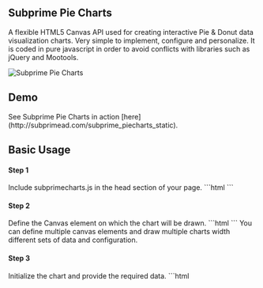 <h2>Subprime Pie Charts</h2>
A flexible HTML5 Canvas API used for creating interactive Pie & Donut data visualization charts. Very simple to implement, configure and personalize. It is coded in pure javascript in order to avoid conflicts with libraries such as jQuery and Mootools.

![Subprime Pie Charts](http://imageshack.com/a/img197/6740/6k3q.png)
<h2>Demo</h2>
See Subprime Pie Charts in action [here](http://subprimead.com/subprime_piecharts_static).
<h2>Basic Usage</h2>
<h4>Step 1</h4>
Include subprimecharts.js in the head section of your page.
```html
<!DOCTYPE HTML>
<html>
<head>
	<meta charset="utf-8">
	<title></title>
	<script src="path/to/my/js/folder/subprimecharts.js"></script>
</head>
<body>
</body>
</html>  
```
<h4>Step 2</h4>
Define the Canvas element on which the chart will be drawn.
```html
<!DOCTYPE HTML>
<html>
<head>
	<meta charset="utf-8">
	<title></title>
	<script src="path/to/my/js/folder/subprimecharts.js"></script>
</head>
<body>
	<canvas id="myChart"></canvas>
</body>
</html> 
```
You can define multiple canvas elements and draw multiple charts width different sets of data and configuration.
<h4>Step 3</h4>
Initialize the chart and provide the required data.
```html
<!DOCTYPE HTML>
<html>
<head>
	<meta charset="utf-8">
	<title></title>
	<script src="path/to/my/js/folder/subprimecharts.js"></script>
</head>
<body>
	<canvas id="myChart"></canvas>
	<script>
		var myChart = new canvasPieChart();

		// Initialize the chart(container id,width,height).
		// if null values are passed for the width and/or height the parent element's dimentions will be assigned.
		// ex. myChart.init("myChart",null,null);
		myChart.init("myChart",500,500); 

		// Provide the data to be transfered on the chart
		// value : the actual numeric value of the data entry
		// color : the color of the corresponding pie slice
		// name  : the textual reference to the data entry
		var data = [
				{
					value : 57,
					color : "#50c0e9",
					name  : "iOS"
				},
				{
					value : 43,
					color : "#cb97e5",
					name  : "Android"
				},
				{
					value : 11,
					color : "#a8d324",
					name  : "BlackBerry"
				},
				{
					value : 24,
					color : "#ffa713",
					name  : "Symbian"
				},
				{
					value : 32,
					color : "#f83a3a",
					name  : "Windows OS"
				}
			];
			
		myChart.draw(data); // draw the chart
	</script>
</body>
</html>    
```
<h2>Customising</h2>
<h4>Adding a Legend</h4>
Create a container for the legend.
```html
<div id="myChart-legend"></div>
<canvas id="myChart"></canvas>
```
The reason the Legend is defined in a different container is to provide maximum flexibility. You can put it wherever it feels right. Above the chart, below it, left, right, it's up to you.


Pass the option to the chart
```javascript
var myChart = new canvasPieChart();

myChart.init("myChart",500,500); 

var data = [...]; // data object array as displayed above

var options = [{
                legend :
                [{
                        containerId : "myChart-legend",
                        title       : "Mobile operating Systems",
                        columns     : ["Operating systems","Awesomeness","%"],
                        showTotal   : true,
                        totalText   : " Total :"
                }]
            }];
    
myChart.draw(data,options); // draw the chart!
```
The generated table is not styled by default so that you are able to apply your own unique styling.
<h4>Chart Legend Options</h4>
<table>
        <tr>
                <td><strong>Name</strong></td>
                <td><strong>Type</strong></td>
                <td><strong>Description</strong></td>
                <td><strong>Default</strong></td>
                <td><strong>Required</strong></td>
        </tr>
        <tr>
                <td>containerId</td>
                <td>String</td>
                <td>The id of the element that contains the legend table</td>
                <td> - </td>
                <td>required</td>
        </tr>
        <tr>
                <td>title</td>
                <td>String</td>
                <td>The charts title</td>
                <td> - </td>
                <td>optional</td>
        </tr>
        <tr>
                <td>columns</td>
                <td>Array</td>
                <td>The legend's table column name</td>
                <td> - </td>
                <td>At least one is required</td>
        </tr>
        <tr>
                <td>showTotal</td>
                <td>Boolean</td>
                <td>Whether or not to display the total sum of data values</td>
                <td>true</td>
                <td>optional</td>
        </tr>
        <tr>
                <td>totalText</td>
                <td>String</td>
                <td>The text that describes the sum of data values</td>
                <td>Total : </td>
                <td>depends on showTotal</td>
        </tr>
        
</table>
<h4>Exploding Slices</h4>
You can define which slices will explode by default.
```javascript
var data = [
        {
            value   : 57,
            color   : "#50c0e9",
            name    : "iOS",
            explode : true
        },
        {
            value   : 43,
            color   : "#cb97e5",
            name    : "Android"
        },
        {
            value   : 11,
            color   : "#a8d324",
            explode : true
        }
    ];
```
<h4>Focusing Slices</h4>
You can also define which slices will be focused by default.
```javascript
var data = [
        {
            value   : 57,
            color   : "#50c0e9",
            name    : "iOS",
            focused : true
        },
        {
            value   : 43,
            color   : "#cb97e5",
            name    : "Android"
        },
        {
            value   : 11,
            color   : "#a8d324",
            focused : true
        }
    ];
```
<h4>Pie Chart Preferences</h4>
<table>
        <tr>
                <td><strong>Name</strong></td>
                <td><strong>Type</strong></td>
                <td><strong>Description</strong></td>
                <td><strong>Default</strong></td>
        </tr>
        <tr>
                <td>showSliceInfo</td>
                <td>boolean</td>
                <td>Whether or not to display the data and info of the corresponding slice by default</td>
                <td>false</td>
        </tr>
        <tr>
                <td>showInlinePercentages</td>
                <td>boolean</td>
                <td>Whether or not to display the percentage occupied by each data value inside the dorresponding slice</td>
                <td>true</td>
        </tr>
        <tr>
                <td>inlinePercentagesColor</td>
                <td>HEX String</td>
                <td>The text color of inline percentages</td>
                <td>Black or white, depending on each slice's contrast</td>
        </tr>
        <tr>
                <td>fontFace</td>
                <td>String</td>
                <td>The text's font.</td>
                <td>segoe ui</td>
        </tr>
        <tr>
                <td>fontSize</td>
                <td>Number</td>
                <td>The text's size in pixels.</td>
                <td>16</td>
        </tr>
        <tr>
                <td>strokeColor</td>
                <td>HEX String</td>
                <td>The color of each slice's stroke.</td>
                <td>no stroke is applied</td>
        </tr>
        <tr>
                <td>dataValuesPrefix</td>
                <td>String</td>
                <td>The text prefixing the each value as it is displayed on the chart.</td>
                <td> - </td>
        </tr>
        <tr>
                <td>dataValuesSuffix</td>
                <td>String</td>
                <td>The text that follows each data value as it is displayed on the chart.</td>
                <td> - </td>
        </tr>
        <tr>
                <td>interactivity</td>
                <td>String</td>
                <td>Enable/Disable Legend - Chart interactivity. <br>Values : "enabled","disabled"</td>
                <td>enabled</td>
        </tr>
        <tr>
                <td>donutize</td>
                <td>Boolean</td>
                <td>Creates a donut chart.</td>
                <td>false</td>
        </tr>
        <tr>
                <td>donutHoleRadius</td>
                <td>Number</td>
                <td>The radius of the donut hole relative to the chart's radius (0-1).</td>
                <td>0.5</td>
        </tr> 
</table>
Full Example :
```html
<!DOCTYPE HTML>
<html>
<head>
<meta charset="utf-8">
<title></title>
<script src="path/to/subprimecharts.js"></script>
</head>
<body>
	<div id="canvas-legend"></div>
	<canvas id="canvas"></canvas>               
	<script>
		var chart = new canvasPieChart();
		chart.init("canvas",null,null);
		var data = [
			{
				value : 57,
				color : "#33b5e5",
				name  : "iOS"
			},
			{
				value : 43,
				color : "#c182e0",
				name  : "Android"
			},
			{
				value : 11,
				color : "#92c500",
				name  : "BlackBerry"
			},
			{
				value : 24,
				color : "#ff9909",
				name  : "Symbian"
			   
			},
			{
				value : 32,
				color : "#f83a3a",
				name  : "Windows OS"
			}
		];
		var options = [
				{
					showSliceInfo          : false,
					showInlinePercentages  : true,
					inlinePercentagesColor : "#FFFFFF",
					textColor              : "#555555",
					strokeColor            : "#FFFFFF",
					dataValuesPrefix       : "",
					dataValuesSuffix       : " thumbs-up",
					interactivity          : "enabled",
					donutize               : false,
					donutHoleRadius        : 0.5,
					fontFace               : "segoe ui",
					fontSize               : 16,
					legend                 :[{
							containerId : "canvas-legend",
							title       : "Mobile operating Systems",
							columns     : ["Operating systems","Awesomeness","%"],
							showTotal   : true,
							totalText   : "Total Awesomeness : "
					}]
				}
			];
		chart.draw(data,options);
		
		var chart2 = new canvasPieChart(); 
	</script>
</body>
</html>
```

